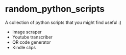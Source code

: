 # random_python_scripts

A collection of python scripts that you might find useful :)
- Image scraper
- Youtube transcriber
- QR code generator
- Kindle clips
